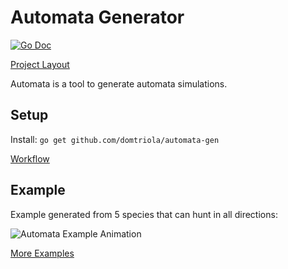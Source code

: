 # Automata Generator

[![Go Doc](https://img.shields.io/badge/godoc-reference-blue.svg?style=flat-square)](http://godoc.org/github.com/domtriola/automata-gen)

[Project Layout](https://github.com/golang-standards/project-layout)

Automata is a tool to generate automata simulations.

## Setup

Install: `go get github.com/domtriola/automata-gen`

[Workflow](docs/workflow.md)

## Example

Example generated from 5 species that can hunt in all directions:

![Automata Example Animation](static/examples/5s3tnw-n-ne-e-se-s-sw-w.gif)

[More Examples](assets/examples)
